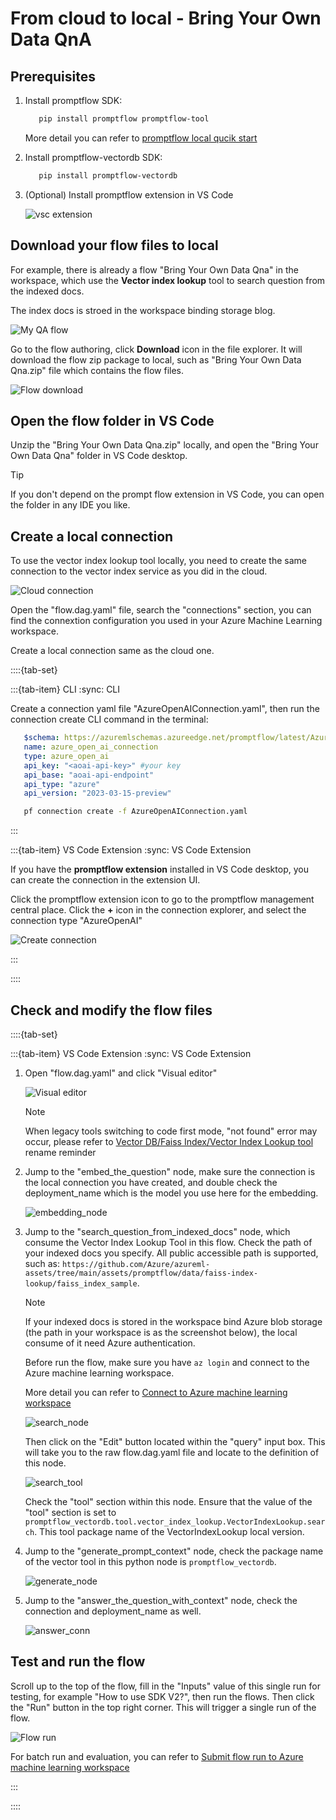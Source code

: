 # From cloud to local - Bring Your Own Data QnA

## Prerequisites

1. Install promptflow SDK:
   ``` bash
      pip install promptflow promptflow-tool
   ```

   More detail you can refer to [promptflow local qucik start](https://github.com/Azure/promptflow/blob/main/docs/community/local/quick-start.md)

2. Install promptflow-vectordb SDK:
   ``` bash
      pip install promptflow-vectordb
   ```

3. (Optional) Install promptflow extension in VS Code
   
   ![vsc extension](../../media/from-cloud-to-local-rag-example/vscextension.png)
   
## Download your flow files to local

For example, there is already a flow "Bring Your Own Data Qna" in the workspace, which use the **Vector index lookup** tool to search question from the indexed docs.

The index docs is stroed in the workspace binding storage blog.

   ![My QA flow](../../media/from-cloud-to-local-rag-example/my_QA_flow.png)

Go to the flow authoring, click **Download** icon in the file explorer. It will download the flow zip package to local, such as "Bring Your Own Data Qna.zip" file which contains the flow files.

   ![Flow download](../../media/from-cloud-to-local-rag-example/flow_donwload.png)

## Open the flow folder in VS Code

Unzip the "Bring Your Own Data Qna.zip" locally, and open the "Bring Your Own Data Qna" folder in VS Code desktop.

> [!TIP]
> If you don't depend on the prompt flow extension in VS Code, you can open the folder in any IDE you like.

## Create a local connection

To use the vector index lookup tool locally, you need to create the same connection to the vector index service as you did in the cloud.

  ![Cloud connection](../../media/from-cloud-to-local-rag-example/my_cloud_conn.png)

Open the "flow.dag.yaml" file, search the "connections" section, you can find the connextion configuration you used in your Azure Machine Learning workspace.

  
Create a local connection same as the cloud one.

::::{tab-set}

:::{tab-item} CLI :sync: CLI

Create a connection yaml file "AzureOpenAIConnection.yaml", then run the connection create CLI command in the terminal:
``` yaml
   $schema: https://azuremlschemas.azureedge.net/promptflow/latest/AzureOpenAIConnection.schema.json
   name: azure_open_ai_connection
   type: azure_open_ai  
   api_key: "<aoai-api-key>" #your key
   api_base: "aoai-api-endpoint"
   api_type: "azure"
   api_version: "2023-03-15-preview"
```

``` bash
   pf connection create -f AzureOpenAIConnection.yaml
```
:::

:::{tab-item} VS Code Extension :sync: VS Code Extension

If you have the **promptflow extension** installed in VS Code desktop, you can create the connection in the extension UI.

Click the promptflow extension icon to go to the promptflow management central place. Click the **+** icon in the connection explorer, and select the connection type "AzureOpenAI"

![Create connection](../../media/from-cloud-to-local-rag-example/vsc_conn_create.png)

:::

::::


## Check and modify the flow files

::::{tab-set}

:::{tab-item} VS Code Extension :sync: VS Code Extension

1. Open "flow.dag.yaml" and click "Visual editor"

   ![Visual editor](../../media/from-cloud-to-local-rag-example/visual_editor.png)

   > [!NOTE] 
   > When legacy tools switching to code first mode, "not found" error may occur, please refer to [Vector DB/Faiss Index/Vector Index Lookup tool](Tool_Reminder.md) rename reminder



2. Jump to the "embed_the_question" node, make sure the connection is the local connection you have created, and double check the deployment_name which is the model you use here for the embedding.

   ![embedding_node](../../media/from-cloud-to-local-rag-example/embed_question.png)
 
3. Jump to the "search_question_from_indexed_docs" node, which consume the Vector Index Lookup Tool in this flow. Check the path of your indexed docs you specify. All public accessible path is supported, such as: `https://github.com/Azure/azureml-assets/tree/main/assets/promptflow/data/faiss-index-lookup/faiss_index_sample`.

   > [!NOTE]
   > If your indexed docs is stored in the workspace bind Azure blob storage (the path in your workspace is as the screenshot below), the local consume of it need Azure authentication.
   >
   > Before run the flow, make sure you have `az login` and connect to the Azure machine learning workspace.
   >
   > More detail you can refer to [Connect to Azure machine learning workspace](../integrate_with_llmapp-devops.md#connect-to-azure-machine-learning-workspace)

   ![search_node](../../media/from-cloud-to-local-rag-example/search_aml_blob.png)

   Then click on the "Edit" button located within the "query" input box. This will take you to the raw flow.dag.yaml file and locate to the definition of this node.

   ![search_tool](../../media/from-cloud-to-local-rag-example/search_tool.png)

   Check the "tool" section within this node. Ensure that the value of the "tool" section is set to `promptflow_vectordb.tool.vector_index_lookup.VectorIndexLookup.search`. This tool package name of the VectorIndexLookup local version.

4. Jump to the "generate_prompt_context" node, check the package name of the vector tool in this python node is `promptflow_vectordb`.

   ![generate_node](../../media/from-cloud-to-local-rag-example/generate_node.png)

5. Jump to the "answer_the_question_with_context" node, check the connection and deployment_name as well.

   ![answer_conn](../../media/from-cloud-to-local-rag-example/answer_conn.png)

## Test and run the flow

Scroll up to the top of the flow, fill in the "Inputs" value of this single run for testing, for example "How to use SDK V2?", then run the flows. Then click the "Run" button in the top right corner. This will trigger a single run of the flow.

   ![Flow run](../../media/from-cloud-to-local-rag-example/flow_run.png)

For batch run and evaluation, you can refer to [Submit flow run to Azure machine learning workspace](../integrate_with_llmapp-devops.md#submit-flow-run-to-azure-machine-learning-workspace)

:::

::::